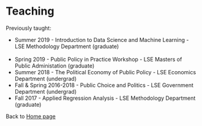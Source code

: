 # Teaching

Previously taught:

* Summer 2019 - Introduction to Data Science and Machine Learning - LSE Methodology Department (graduate)
<br/><br/>
* Spring 2019 - Public Policy in Practice Workshop - LSE Masters of Public Administation (graduate)
* Summer 2018 - The Political Economy of Public Policy - LSE Economics Department (undergrad)
* Fall & Spring 2016-2018 - Public Choice and Politics - LSE Government Department (undergrad)
* Fall 2017 - Applied Regression Analysis - LSE Methodology Department (graduate)

Back to [Home page](/README.md)
